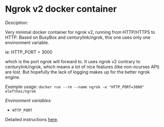 Ngrok v2 docker container
===========================

*Desciption:*

Very minimal docker container for ngrok v2, running from HTTP/HTTPS to HTTP. Based on BusyBox and
centurylink/ngrok, this one uses only one environment variable.

ie: HTTP_PORT = 3000

which is the port ngrok will forward to. It uses ngrok v2 contrary to centurylink/ngrok, which means a lot
of nice features (like non-ncurses API) are lost. But hopefully the lack of logging makes up for the better ngrok engine.

*Example usage:*
`docker run --rm --name ngrok -e "HTTP_PORT=3000" elefthei/ngrok`

*Environment variables:*

* `HTTP_PORT`

Detailed instructions [here](https://ngrok.com).
